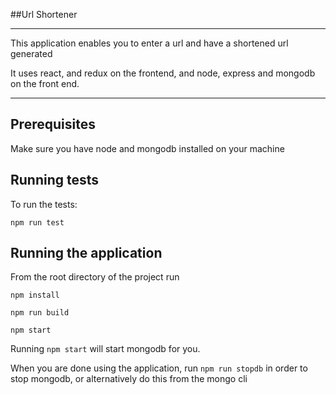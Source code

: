 ##Url Shortener
- - -
This application enables you to enter a url and have a shortened url generated

It uses react, and redux on the frontend, and node, express and mongodb on the front end.
- - -
## Prerequisites

Make sure you have node and mongodb installed on your machine

## Running tests
To run the tests:

`npm run test`

## Running the application
From the root directory of the project run

`npm install`

`npm run build`

`npm start`

Running `npm start` will start mongodb for you.

When you are done using the application, run `npm run stopdb` in order to stop mongodb, or alternatively do this from the mongo cli
